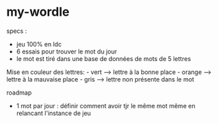 # my-wordle

specs :
 - jeu 100% en ldc
 - 6 essais pour trouver le mot du jour
 - le mot est tiré dans une base de données de mots de 5 lettres

Mise en couleur des lettres:
    - vert --> lettre à la bonne place
    - orange --> lettre à la mauvaise place
    - gris --> lettre non présente dans le mot

roadmap
 - 1 mot par jour : définir comment avoir tjr le même mot même en relancant l'instance de jeu
